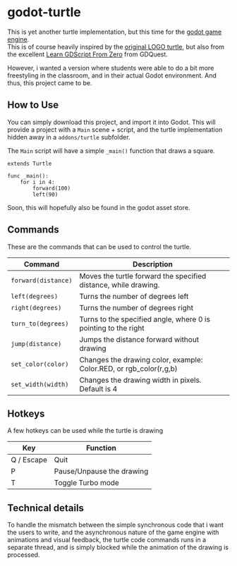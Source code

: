 godot-turtle
============
 
This is yet another turtle implementation, but this time for the [godot game engine](godot.com).  
This is of course heavily inspired by the 
[original LOGO turtle](https://techcommunity.microsoft.com/t5/small-basic-blog/small-basic-the-history-of-the-logo-turtle/ba-p/337073), 
but also from the excellent [Learn GDScript From Zero](https://github.com/GDQuest/learn-gdscript) from GDQuest.

However, i wanted a version where students were able to do a bit more freestyling in the classroom, 
and in their actual Godot environment. And thus, this project came to be.

## How to Use

You can simply download this project, and import it into Godot. This will provide a project with a `Main` scene + script, and the turtle implementation hidden away in a `addons/turtle` subfolder.

The `Main` script will have a simple `_main()` function that draws a square.

	extends Turtle

	func _main():
		for i in 4:
			forward(100)
			left(90)

Soon, this will hopefully also be found in the godot asset store.

## Commands

These are the commands that can be used to control the turtle.

| Command                  | Description                                                        |
| ------------------------ | -------------------------------------------------------------------|
| `forward(distance)`      | Moves the turtle forward the specified distance, while drawing.    |
| `left(degrees)`          | Turns the number of degrees left                                   |
| `right(degrees)`         | Turns the number of degrees right                                  |
| `turn_to(degrees)`       | Turns to the specified angle, where 0 is pointing to the right     |
| `jump(distance)`         | Jumps the distance forward without drawing                         |
| `set_color(color)`       | Changes the drawing color, example: Color.RED, or rgb_color(r,g,b) |
| `set_width(width)`       | Changes the drawing width in pixels. Default is 4                  |

## Hotkeys

A few hotkeys can be used while the turtle is drawing

| Key        | Function                  |
| ---------- | ------------------------- |
| Q / Escape | Quit                      |
| P          | Pause/Unpause the drawing |
| T          | Toggle Turbo mode         |

## Technical details

To handle the mismatch between the simple synchronous code that i want the users to write, 
and the asynchronous nature of the game engine with animations and visual feedback, 
the turtle code commands runs in a separate thread, and is simply blocked while the animation of the 
drawing is processed.

